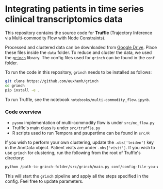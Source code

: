 # Integrating patients in time series clinical transcriptomics data

This repository contains the source code for **Truffle** (Trajectory
Inference via Multi-commodity Flow with Node Constraints).

Processed and clustered data can be downloaded from [Google
Drive](https://drive.google.com/drive/folders/1WteYg1AXpsx_T7hfr5HKeCqQ23dCW88i?usp=share_link).
Place these files inside the `data` folder. To reduce and cluster the data,
we used the [`grinch`](https://github.com/euxhenh/grinch) library. The
config files used for `grinch` can be found in the `conf` folder.

To run the code in this repository, `grinch` needs to be installed as
follows:

```bash
git clone https://github.com/euxhenh/grinch
cd grinch
pip install -e .
```

To run Truffle, see the notebook `notebooks/multi-commodity_flow.ipynb`.

### Code overview

- `pyomo` implementation of multi-commodity flow is under `src/mc_flow.py`
- Truffle's main class is under `src/truffle.py`
- R scripts used to run Tempora and psupertime can be found in `src/R`


If you wish to perform your own clustering, update the `.obs['leiden']` key
in the AnnData object. Patient visits are under `.obs['visit']`. If you
wish to use `grinch` for clustering, run the following from the root of
Truffle's directory:

```bash
python /path-to-grinch-folder/src/grinch/main.py conf/config-file-you-wish-to-use.yaml
```

This will start the `grinch` pipeline and apply all the steps specified in
the config. Feel free to update parameters.